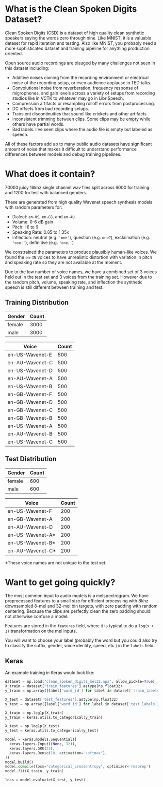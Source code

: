 # What is the Clean Spoken Digits Dataset?

Clean Spoken Digits (CSD) is a dataset of high quality clean synthetic speakers saying the words zero through nine. Like MNIST, it is a valuable dataset for rapid iteration and testing. Also like MNIST, you probably need a more sophisticated dataset and training pipeline for anything production oriented.

Open source audio recordings are plauged by many challenges not seen in this dataset including:

 * Additive noises coming from the recording environment or electrical noise of the recording setup, or even audience applause in TED talks.
 * Convolutional noise from reverberation, frequency response of migrophones, and gain levels across a variety of setups from recording studios like in VCTK to whatever may go in LibriSpeech.
 * Compression artifacts or resampling rolloff errors from postprocessing.
 * DC offsets from bad recording setups.
 * Transient discontinuities that sound like crickets and other artifacts.
 * Inconsistent trimming between clips. Some clips may be empty while others have partial words.
 * Bad labels. I've seen clips where the audio file is empty but labeled as speech.

 All of these factors add up to many public audio datasets have significant amount of noise that makes it difficult to understand performance differences between models and debug training pipelines.


 # What does it contain?

 70000 juicy 16khz single channel wav files split across 6000 for training and 1200 for test with balanced genders.

 These are generated from high quality Wavenet speech synthesis models with random parameters for:

  * Dialect: `en-US`, `en-GB`, and `en-AU`
  * Volume: 0-6 dB gain
  * Pitch: -6 to 6
  * Speaking Rate: 0.85 to 1.35x
  * Inflection: neutral (e.g. `'one'`), question (e.g. `one?`), exclaimation (e.g. `'one!'`), definitive (e.g. `'one.'`)

We constrained the parameters to produce plausibly human-like voices. We found the `en-IN` voices to have unrealistic distortion with variation in pitch and speaking rate so they are not available at the moment.

Due to the low number of voice names, we have a combined set of 3 voices held out in the test set and 3 voices from the training set. However due to the random pitch, volume, speaking rate, and inflection the synthetic speech is still different between training and test.

## Training Distribution
| Gender | Count | 
|--------|-------| 
| female | 3000  | 
| male   | 3000  | 

| Voice           | Count | 
|-----------------|-------| 
| en-US-Wavenet-E | 500   | 
| en-AU-Wavenet-C | 500   | 
| en-US-Wavenet-D | 500   | 
| en-AU-Wavenet-A | 500   | 
| en-US-Wavenet-B | 500   | 
| en-GB-Wavenet-F | 500   | 
| en-GB-Wavenet-D | 500   | 
| en-GB-Wavenet-C | 500   | 
| en-GB-Wavenet-B | 500   | 
| en-US-Wavenet-A | 500   | 
| en-AU-Wavenet-B | 500   | 
| en-US-Wavenet-C | 500   | 


## Test Distribution
| Gender | Count | 
|--------|-------| 
| female | 600   | 
| male   | 600   | 

| Voice            | Count | 
|------------------|-------| 
| en-US-Wavenet-F  | 200   | 
| en-GB-Wavenet-A  | 200   | 
| en-AU-Wavenet-D  | 200   | 
| en-US-Wavenet-A* | 200   | 
| en-US-Wavenet-B* | 200   | 
| en-AU-Wavenet-C* | 200   | 

*These voice names are not unique to the test set.


# Want to get going quickly?

The most common input to audio models is a melspectrogram. We have preprocessed features to a small size for efficient processing with 8khz downsampled 8-mel and 32-mel bin targets, with zero padding with random centering. Because the clips are perfectly clean the zero padding should not otherwise confuse a model.

Features are stored in the `features` field, where it is typical to do a `log(x + 1)` transformation on the mel inputs.

You will want to choose your label (probably the word but you could also try to classify the suffix, gender, voice identity, speed, etc.) in the `labels` field.

## Keras

An example training in Keras would look like:

```python
dataset = np.load('clean_spoken_digits_mel32.npz', allow_pickle=True)
X_train = dataset['train_features'].astype(np.float32)
y_train = np.array([label['word_id'] for label in dataset['train_labels']])

X_test = dataset['test_features'].astype(np.float32)
y_test = np.array([label['word_id'] for label in dataset['test_labels']])

X_train = np.log1p(X_train)
y_train = keras.utils.to_categorical(y_train)

X_test = np.log1p(X_test)
y_test = keras.utils.to_categorical(y_test)

model = keras.models.Sequential([
  keras.layers.Input((None, 32)),
  keras.layers.GRU(32),
  keras.layers.Dense(10, activation='softmax'),
])
model.build()
model.compile(loss='categorical_crossentropy', optimizer='rmsprop')
model.fit(X_train, y_train)

loss = model.evaluate(X_test, y_test)
```

